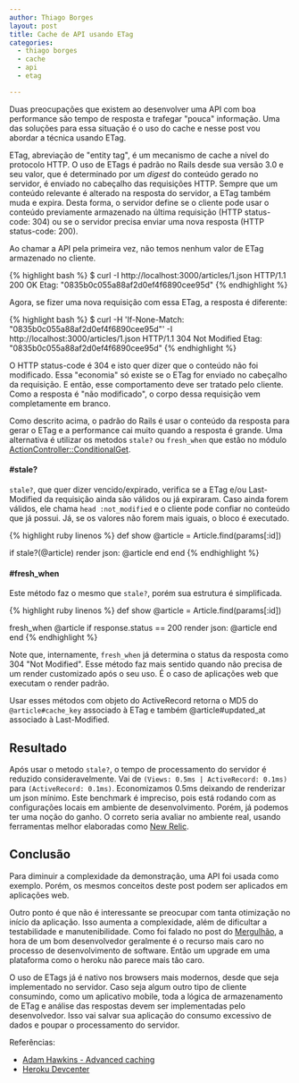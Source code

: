 ```yaml
---
author: Thiago Borges
layout: post
title: Cache de API usando ETag
categories:
  - thiago borges
  - cache
  - api
  - etag

---
```


Duas preocupações que existem ao desenvolver uma API com boa performance são tempo de resposta e trafegar "pouca" informação. Uma das soluções para essa situação é o uso do cache e nesse post vou abordar a técnica usando ETag.

<!--more-->

ETag, abreviação de "entity tag", é um mecanismo de cache a nível do protocolo HTTP. O uso de ETags é padrão no Rails desde sua versão 3.0 e seu valor, que é determinado por um *digest* do conteúdo gerado no servidor, é enviado no cabeçalho das requisições HTTP. Sempre que um conteúdo relevante é alterado na resposta do servidor, a ETag também muda e expira. Desta forma, o servidor define se o cliente pode usar o conteúdo previamente armazenado na última requisição (HTTP status-code: 304) ou se o servidor precisa enviar uma nova resposta (HTTP status-code: 200).

Ao chamar a API pela primeira vez, não temos nenhum valor de ETag armazenado no cliente.

{% highlight bash %}
  $ curl -I http://localhost:3000/articles/1.json
  HTTP/1.1 200 OK
  Etag: "0835b0c055a88af2d0ef4f6890cee95d"
{% endhighlight %}

Agora, se fizer uma nova requisição com essa ETag, a resposta é diferente:

{% highlight bash %}
  $ curl -H 'If-None-Match: "0835b0c055a88af2d0ef4f6890cee95d"' -I http://localhost:3000/articles/1.json
  HTTP/1.1 304 Not Modified
  Etag: "0835b0c055a88af2d0ef4f6890cee95d"
{% endhighlight %}

O HTTP status-code é 304 e isto quer dizer que o conteúdo não foi modificado. Essa "economia" só existe se o ETag for enviado no cabeçalho da requisição. E então, esse comportamento deve ser tratado pelo cliente. Como a resposta é "não modificado", o corpo dessa requisição vem completamente em branco.

Como descrito acima, o padrão do Rails é usar o conteúdo da resposta para gerar o ETag e a performance cai muito quando a resposta é grande. Uma alternativa é utilizar os metodos `stale?` ou `fresh_when` que estão no módulo [ActionController::ConditionalGet][conditional_get].

#### #stale?
`stale?`, que quer dizer vencido/expirado, verifica se a ETag e/ou Last-Modified da requisição ainda são válidos ou já expiraram. Caso ainda forem válidos, ele chama `head :not_modified` e o cliente pode confiar no conteúdo que já possui. Já, se os valores não forem mais iguais, o bloco é executado.


{% highlight ruby linenos %}
def show
  @article = Article.find(params[:id])

  if stale?(@article)
    render json: @article
  end
end
{% endhighlight %}


#### #fresh_when
Este método faz o mesmo que `stale?`, porém sua estrutura é simplificada.

{% highlight ruby linenos %}
def show
  @article = Article.find(params[:id])

  fresh_when @article
  if response.status == 200
    render json: @article
  end
end
{% endhighlight %}

Note que, internamente, `fresh_when` já determina o status da resposta
como 304 "Not Modified". Esse método faz mais sentido quando não precisa
de um render customizado após o seu uso. É o caso de aplicações web que executam
o render padrão.

Usar esses métodos com objeto do ActiveRecord retorna o MD5 do `@article#cache_key`
associado à ETag e também @article#updated_at associado à Last-Modified.

## Resultado
Após usar o metodo `stale?`, o tempo de processamento do servidor é
reduzido consideravelmente. Vai de `(Views: 0.5ms | ActiveRecord: 0.1ms)`
para `(ActiveRecord: 0.1ms)`. Economizamos 0.5ms deixando de renderizar um json mínimo.
Este benchmark é impreciso, pois está rodando com as configurações locais
em ambiente de desenvolvimento. Porém, já podemos ter uma noção do ganho.
O correto seria avaliar no ambiente real, usando ferramentas melhor elaboradas
como [New Relic](http://www.newrelic.com).

## Conclusão
Para diminuir a complexidade da demonstração, uma API foi usada como exemplo.
Porém, os mesmos conceitos deste post podem ser aplicados em aplicações web.

Outro ponto é que não é interessante se preocupar com tanta otimização no
início da aplicação. Isso aumenta a complexidade, além de dificultar a
testabilidade e manutenibilidade. Como foi falado no post do [Mergulhão](mergulhao_heroku),
a hora de um bom desenvolvedor geralmente é o recurso mais caro no processo
de desenvolvimento de software. Então um upgrade em uma plataforma como o
heroku não parece mais tão caro.

O uso de ETags já é nativo nos browsers mais modernos, desde que seja
implementado no servidor. Caso seja algum outro tipo de cliente
consumindo, como um aplicativo mobile, toda a lógica de armazenamento de
ETag e análise das respostas devem ser implementadas pelo desenvolvedor.
Isso vai salvar sua aplicação do consumo excessivo de dados e poupar o
processamento do servidor.


Referências:

* [Adam Hawkins - Advanced caching](http://hawkins.io/2012/07/advanced_caching_part_1-caching_strategies/)
* [Heroku Devcenter](https://devcenter.heroku.com/articles/http-caching-ruby-rails)

[conditional_get]: http://api.rubyonrails.org/classes/ActionController/ConditionalGet.html
[mergulhao_heroku]: http://helabs.com.br/blog/2013/07/23/custos-invisiveis/
